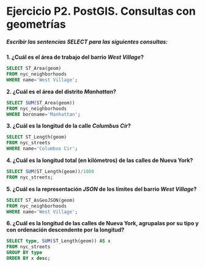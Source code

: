 # Ejercicio P2. PostGIS. Consultas con geometrías

##### Escribir las sentencias *SELECT* para las siguientes consultas:

**1. ¿Cuál es el área de trabajo del barrio *West Village*?**

```sql
SELECT ST_Area(geom) 
FROM nyc_neighborhoods
WHERE name='West Village';
```

**2. ¿Cuál es el área del distrito *Manhattan*?**

```sql
SELECT SUM(ST_Area(geom)) 
FROM nyc_neighborhoods
WHERE boroname='Manhattan';
```

**3. ¿Cuál es la longitud de la calle *Columbus Cir*?**

```sql
SELECT ST_Length(geom)
FROM nyc_streets
WHERE name='Columbus Cir';
```

**4. ¿Cuál es la longitud total (en kilómetros) de las calles de Nueva York?**

```sql
SELECT SUM(ST_Length(geom))/1000
FROM nyc_streets;
```

**5. ¿Cuál es la representación *JSON* de los límites del barrio *West Village*?**

```sql
SELECT ST_AsGeoJSON(geom)
FROM nyc_neighborhoods
WHERE name='West Village';
```

**6. ¿Cuál es la longitud de las calles de Nueva York, agrupalas por su tipo y con ordenación descendente por la longitud?**

```sql
SELECT type, SUM(ST_Length(geom)) AS x
FROM nyc_streets
GROUP BY type 
ORDER BY x desc;
```